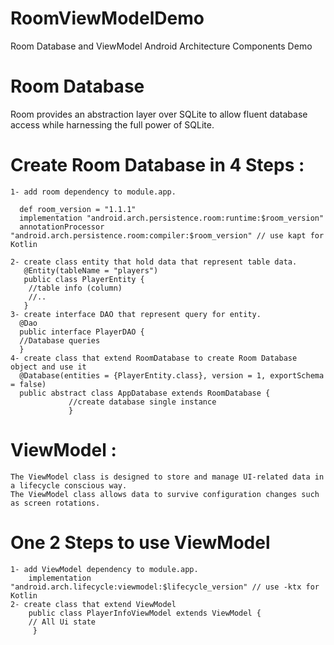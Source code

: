 # RoomViewModelDemo
Room Database and ViewModel Android Architecture Components Demo

# Room Database
  Room provides an abstraction layer over SQLite to allow fluent database access while harnessing the full power of SQLite.
  
# Create Room Database in 4 Steps :
    1- add room dependency to module.app.
      
      def room_version = "1.1.1"
      implementation "android.arch.persistence.room:runtime:$room_version"
      annotationProcessor "android.arch.persistence.room:compiler:$room_version" // use kapt for Kotlin
    
    2- create class entity that hold data that represent table data.
       @Entity(tableName = "players")
       public class PlayerEntity {
        //table info (column)
        //..
       }
    3- create interface DAO that represent query for entity.
      @Dao
      public interface PlayerDAO {
      //Database queries
      }
    4- create class that extend RoomDatabase to create Room Database object and use it
      @Database(entities = {PlayerEntity.class}, version = 1, exportSchema = false)
      public abstract class AppDatabase extends RoomDatabase {
                 //create database single instance
                 }

# ViewModel :
    The ViewModel class is designed to store and manage UI-related data in a lifecycle conscious way.
    The ViewModel class allows data to survive configuration changes such as screen rotations.

# One 2 Steps to use ViewModel
    1- add ViewModel dependency to module.app.
        implementation "android.arch.lifecycle:viewmodel:$lifecycle_version" // use -ktx for Kotlin
    2- create class that extend ViewModel 
        public class PlayerInfoViewModel extends ViewModel {
        // All Ui state 
         }

    
